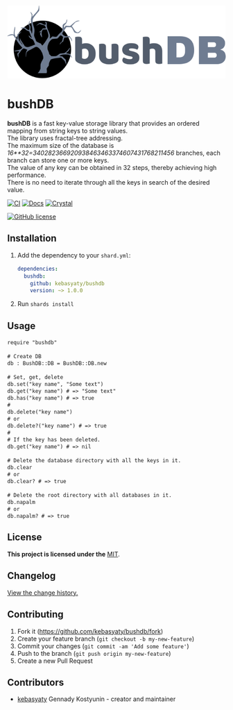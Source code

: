 [![Logo](https://github.com/kebasyaty/bushdb/raw/v1/logo/logo.svg "Logo")](https://github.com/kebasyaty/bushdb "Logo")

# bushDB

**bushDB** is a fast key-value storage library that provides an ordered mapping from string keys to string values.
<br>
The library uses fractal-tree addressing.
<br>
The maximum size of the database is _16\*\*32=340282366920938463463374607431768211456_ branches,
each branch can store one or more keys.
<br>
The value of any key can be obtained in 32 steps, thereby achieving high performance.
<br>
There is no need to iterate through all the keys in search of the desired value.

[![CI](https://github.com/kebasyaty/bushdb/workflows/CI/badge.svg)](https://github.com/kebasyaty/bushdb/actions)
[![Docs](https://img.shields.io/badge/docs-available-brightgreen.svg)](https://kebasyaty.github.io/bushdb/)
[![Crystal](https://img.shields.io/badge/crystal-v1.9%2B-red)](https://crystal-lang.org/)
<!-- [![Github all releases](https://img.shields.io/github/downloads/kebasyaty/bushdb/total.svg)](https://GitHub.com/kebasyaty/bushdb/releases/) -->
[![GitHub license](https://badgen.net/github/license/kebasyaty/bushdb)](https://github.com/kebasyaty/bushdb/blob/v0/LICENSE)

<!--
<p>
  <a href="https://github.com/kebasyaty/bushdb" target="_blank">
    <img src="https://github.com/kebasyaty/bushdb/raw/v1/pictures/status_project/Status_Project-Stable-.svg"
      alt="Status Project">
  </a>
</p>
-->

## Installation

1. Add the dependency to your `shard.yml`:

   ```yaml
   dependencies:
     bushdb:
       github: kebasyaty/bushdb
       version: ~> 1.0.0
   ```

2. Run `shards install`

## Usage

```crystal
require "bushdb"

# Create DB
db : BushDB::DB = BushDB::DB.new

# Set, get, delete
db.set("key name", "Some text")
db.get("key name") # => "Some text"
db.has("key name") # => true
#
db.delete("key name")
# or
db.delete?("key name") # => true
#
# If the key has been deleted.
db.get("key name") # => nil

# Delete the database directory with all the keys in it.
db.clear
# or
db.clear? # => true

# Delete the root directory with all databases in it.
db.napalm
# or
db.napalm? # => true
```

## License

**This project is licensed under the** [MIT](https://github.com/kebasyaty/bushdb/blob/v1/LICENSE "MIT").

## Changelog

[View the change history.](https://github.com/kebasyaty/bushdb/blob/v1/CHANGELOG.md "View the change history.")

## Contributing

1. Fork it (<https://github.com/kebasyaty/bushdb/fork>)
2. Create your feature branch (`git checkout -b my-new-feature`)
3. Commit your changes (`git commit -am 'Add some feature'`)
4. Push to the branch (`git push origin my-new-feature`)
5. Create a new Pull Request

## Contributors

- [kebasyaty](https://github.com/kebasyaty) Gennady Kostyunin - creator and maintainer
